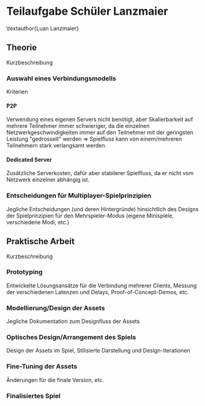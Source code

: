 # Teilaufgabe Schüler Lanzmaier
\textauthor{Luan Lanzmaier}

## Theorie

Kurzbeschreibung

### Auswahl eines Verbindungsmodells

Kriterien

#### P2P

Verwendung eines eigenen Servers nicht benötigt, aber Skalierbarkeit auf mehrere Teilnehmer immer schwieriger, da die einzelnen Netzwerkgeschwindigkeiten immer auf den Teilnehmer mit der geringsten Leistung "gedrosselt" werden => Spielfluss kann von einem/mehreren Teilnehmern stark verlangsamt werden.

#### Dedicated Server

Zusätzliche Serverkosten, dafür aber stabilerer Spielfluss, da er nicht vom Netzwerk einzelner abhängig ist.

### Entscheidungen für Multiplayer-Spielprinzipien

Jegliche Entscheidungen (und deren Hintergründe) hinsichtlich des Designs der Spielprinzipien für den Mehrspieler-Modus (eigene Minispiele, verschiedene Modi, etc.)

## Praktische Arbeit

Kurzbeschreibung

### Prototyping

Entwickelte Lösungsansätze für die Verbindung mehrerer Clients, Messung der verschiedenen Latenzen und Delays, Proof-of-Concept-Demos, etc.

### Modellierung/Design der Assets

Jegliche Dokumentation zum Designfluss der Assets

### Optisches Design/Arrangement des Spiels

Design der Assets im Spiel, Stilisierte Darstellung und Design-Iterationen

### Fine-Tuning der Assets

Änderungen für die finale Version, etc.

### Finalisiertes Spiel